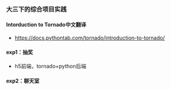 ### 大三下的综合项目实践

#### Intorduction to Tornado中文翻译
- https://docs.pythontab.com/tornado/introduction-to-tornado/

#### exp1：抽奖
- h5前端，tornado+python后端

#### exp2：聊天室
